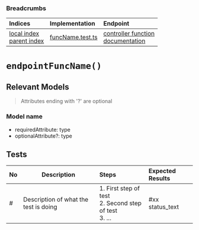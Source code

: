 ### Breadcrumbs

| Indices                               | Implementation        | Endpoint                                       |
| :------------------------------------ | :-------------------- | :--------------------------------------------- |
| [local index](#)<br>[parent index](#) | [funcName.test.ts](#) | [controller function](#)<br>[documentation](#) |

# `endpointFuncName()`

## Relevant Models

> Attributes ending with '?' are optional

### Model name
- requiredAttribute: type
- optionalAttribute?: type

## Tests
| No   | Description                                       | Steps                                                        | Expected Results  |
| :--- | ------------------------------------------------- | :----------------------------------------------------------- | :---------------- |
| #    | Description of what the test is doing             | 1. First step of test<br>2. Second step of test<br>3. ...    | #xx status_text   |  

